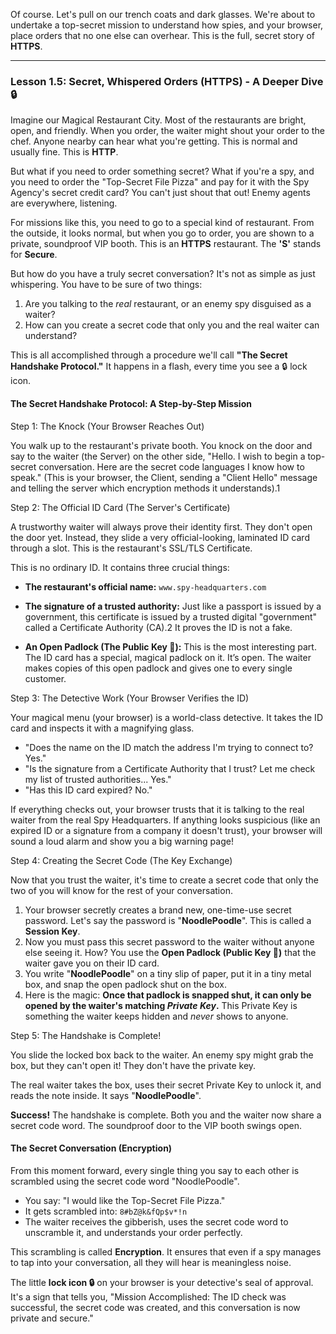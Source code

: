 Of course. Let's pull on our trench coats and dark glasses. We're about to undertake a top-secret mission to understand how spies, and your browser, place orders that no one else can overhear. This is the full, secret story of **HTTPS**.

---

### **Lesson 1.5: Secret, Whispered Orders (HTTPS) - A Deeper Dive 🔒**

Imagine our Magical Restaurant City. Most of the restaurants are bright, open, and friendly. When you order, the waiter might shout your order to the chef. Anyone nearby can hear what you're getting. This is normal and usually fine. This is **HTTP**.

But what if you need to order something secret? What if you're a spy, and you need to order the "Top-Secret File Pizza" and pay for it with the Spy Agency's secret credit card? You can't just shout that out! Enemy agents are everywhere, listening.

For missions like this, you need to go to a special kind of restaurant. From the outside, it looks normal, but when you go to order, you are shown to a private, soundproof VIP booth. This is an **HTTPS** restaurant. The **'S'** stands for **Secure**.

But how do you have a truly secret conversation? It's not as simple as just whispering. You have to be sure of two things:

1. Are you talking to the _real_ restaurant, or an enemy spy disguised as a waiter?
2. How can you create a secret code that only you and the real waiter can understand?

This is all accomplished through a procedure we'll call **"The Secret Handshake Protocol."** It happens in a flash, every time you see a 🔒 lock icon.

#### **The Secret Handshake Protocol: A Step-by-Step Mission**

Step 1: The Knock (Your Browser Reaches Out)

You walk up to the restaurant's private booth. You knock on the door and say to the waiter (the Server) on the other side, "Hello. I wish to begin a top-secret conversation. Here are the secret code languages I know how to speak." (This is your browser, the Client, sending a "Client Hello" message and telling the server which encryption methods it understands).1

Step 2: The Official ID Card (The Server's Certificate)

A trustworthy waiter will always prove their identity first. They don't open the door yet. Instead, they slide a very official-looking, laminated ID card through a slot. This is the restaurant's SSL/TLS Certificate.

This is no ordinary ID. It contains three crucial things:

- **The restaurant's official name:** `www.spy-headquarters.com`
- **The signature of a trusted authority:** Just like a passport is issued by a government, this certificate is issued by a trusted digital "government" called a Certificate Authority (CA).2 It proves the ID is not a fake.
    
- **An Open Padlock (The Public Key 🔑):** This is the most interesting part. The ID card has a special, magical padlock on it. It’s open. The waiter makes copies of this open padlock and gives one to every single customer.

Step 3: The Detective Work (Your Browser Verifies the ID)

Your magical menu (your browser) is a world-class detective. It takes the ID card and inspects it with a magnifying glass.

- "Does the name on the ID match the address I'm trying to connect to? Yes."
- "Is the signature from a Certificate Authority that I trust? Let me check my list of trusted authorities... Yes."
- "Has this ID card expired? No."

If everything checks out, your browser trusts that it is talking to the real waiter from the real Spy Headquarters. If anything looks suspicious (like an expired ID or a signature from a company it doesn't trust), your browser will sound a loud alarm and show you a big warning page!

Step 4: Creating the Secret Code (The Key Exchange)

Now that you trust the waiter, it's time to create a secret code that only the two of you will know for the rest of your conversation.

1. Your browser secretly creates a brand new, one-time-use secret password. Let's say the password is "**NoodlePoodle**". This is called a **Session Key**.
2. Now you must pass this secret password to the waiter without anyone else seeing it. How? You use the **Open Padlock (Public Key 🔑)** that the waiter gave you on their ID card.
3. You write "**NoodlePoodle**" on a tiny slip of paper, put it in a tiny metal box, and snap the open padlock shut on the box.
4. Here is the magic: **Once that padlock is snapped shut, it can only be opened by the waiter's matching _Private Key_.** This Private Key is something the waiter keeps hidden and _never_ shows to anyone.

Step 5: The Handshake is Complete!

You slide the locked box back to the waiter. An enemy spy might grab the box, but they can't open it! They don't have the private key.

The real waiter takes the box, uses their secret Private Key to unlock it, and reads the note inside. It says "**NoodlePoodle**".

**Success!** The handshake is complete. Both you and the waiter now share a secret code word. The soundproof door to the VIP booth swings open.

#### **The Secret Conversation (Encryption)**

From this moment forward, every single thing you say to each other is scrambled using the secret code word "NoodlePoodle".

- You say: "I would like the Top-Secret File Pizza."
- It gets scrambled into: `8#bZ@k&fQp$v*!n`
- The waiter receives the gibberish, uses the secret code word to unscramble it, and understands your order perfectly.

This scrambling is called **Encryption**. It ensures that even if a spy manages to tap into your conversation, all they will hear is meaningless noise.

The little **lock icon 🔒** on your browser is your detective's seal of approval. It's a sign that tells you, "Mission Accomplished: The ID check was successful, the secret code was created, and this conversation is now private and secure."